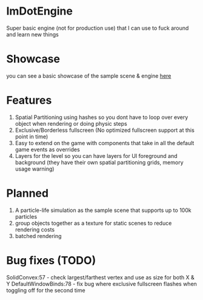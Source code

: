# ImDotEngine

Super basic engine (not for production use) that I can use to fuck around and learn new things

# Showcase

you can see a basic showcase of the sample scene & engine
[here](https://streamable.com/npwgbz)

# Features

1. Spatial Partitioning using hashes so you dont have to loop over every object when rendering or doing physic steps
2. Exclusive/Borderless fullscreen (No optimized fullscreen support at this point in time)
3. Easy to extend on the game with components that take in all the default game events as overrides
4. Layers for the level so you can have layers for UI foreground and background (they have their own spatial partitioning grids, memory usage warning)

# Planned

1. A particle-life simulation as the sample scene that supports up to 100k particles
2. group objects together as a texture for static scenes to reduce rendering costs
3. batched rendering

# Bug fixes (TODO)

SolidConvex:57 - check largest/farthest vertex and use as size for both X & Y
DefaultWindowBinds:78 - fix bug where exclusive fullscreen flashes when toggling off for the second time

